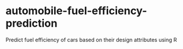 # automobile-fuel-efficiency-prediction
Predict fuel efficiency of cars based on their design attributes using R
